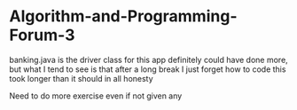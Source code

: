 # Algorithm-and-Programming-Forum-3

banking.java is the driver class for this app
definitely could have done more, but what I tend to see is that after a long break I just forget how to code
this took longer than it should in all honesty

Need to do more exercise even if not given any
